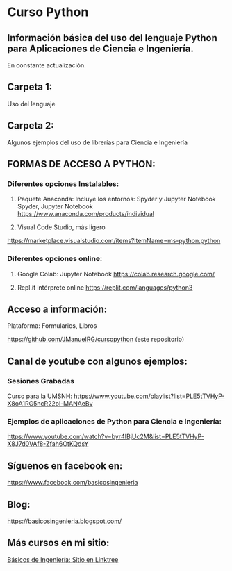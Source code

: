 # Curso Python
## Información básica del uso del lenguaje Python para Aplicaciones de Ciencia e Ingeniería.
En constante actualización.
## Carpeta 1:
Uso del lenguaje

## Carpeta 2:
Algunos ejemplos del uso de librerías para Ciencia e Ingeniería

## FORMAS DE ACCESO A PYTHON:
### Diferentes opciones Instalables:
1.	Paquete Anaconda: Incluye los entornos: Spyder y Jupyter Notebook
Spyder, Jupyter Notebook
https://www.anaconda.com/products/individual

2.	Visual Code Studio, más ligero

https://marketplace.visualstudio.com/items?itemName=ms-python.python

### Diferentes opciones online:

1.	Google Colab: Jupyter Notebook
https://colab.research.google.com/

2.	Repl.it intérprete online
https://replit.com/languages/python3


## Acceso a información:
Plataforma: Formularios, Libros

https://github.com/JManuelRG/cursopython (este repositorio)

## Canal de youtube con algunos ejemplos:

### Sesiones Grabadas
Curso para la UMSNH:
https://www.youtube.com/playlist?list=PLE5tTVHyP-X8oA1RG5ncR22ol-MANAeBv

### Ejemplos de aplicaciones de Python para Ciencia e Ingeniería:
https://www.youtube.com/watch?v=byr4IBjUc2M&list=PLE5tTVHyP-X8J7d0VAf8-Zfah6OtKQdsY

## Síguenos en facebook en:
https://www.facebook.com/basicosingenieria

## Blog:
https://basicosingenieria.blogspot.com/

## Más cursos en mi sitio:
[Básicos de Ingeniería: Sitio en Linktree](https://linktr.ee/basicosingenieria)

